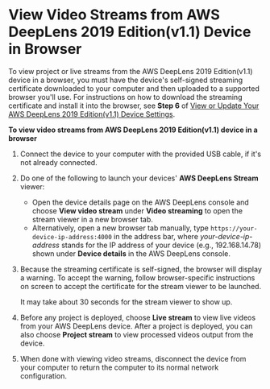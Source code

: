 # View Video Streams from AWS DeepLens 2019 Edition\(v1\.1\) Device in Browser<a name="deeplens-viewing-video-streams-from-v1.1-device-in-browser"></a>

 To view project or live streams from the AWS DeepLens 2019 Edition\(v1\.1\) device in a browser, you must have the device's self\-signed streaming certificate downloaded to your computer and then uploaded to a supported browser you'll use\. For instructions on how to download the streaming certificate and install it into the browser, see **Step 6** of [View or Update Your AWS DeepLens 2019 Edition\(v1\.1\) Device Settings](deeplens-v11-device-view-or-edit-settings.md)\.

**To view video streams from AWS DeepLens 2019 Edition\(v1\.1\) device in a browser**

1. Connect the device to your computer with the provided USB cable, if it's not already connected\.

1. Do one of the following to launch your devices' **AWS DeepLens Stream** viewer:
   + Open the device details page on the AWS DeepLens console and choose **View video stream** under **Video streaming** to open the stream viewer in a new browser tab\. 
   + Alternatively, open a new browser tab manually, type `https://your-device-ip-address:4000` in the address bar, where *your\-device\-ip\-address* stands for the IP address of your device \(e\.g\., 192\.168\.14\.78\) shown under **Device details** in the AWS DeepLens console\.

1. Because the streaming certificate is self\-signed, the browser will display a warning\. To accept the warning, follow browser\-specific instructions on screen to accept the certificate for the stream viewer to be launched\. 

   It may take about 30 seconds for the stream viewer to show up\.

1.  Before any project is deployed, choose **Live stream** to view live videos from your AWS DeepLens device\. After a project is deployed, you can also choose **Project stream** to view processed videos output from the device\.

1.  When done with viewing video streams, disconnect the device from your computer to return the computer to its normal network configuration\. 